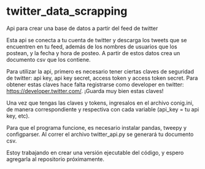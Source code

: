 # twitter_data_scrapping
Api para crear una base de datos a partir del feed de twitter

Esta api se conecta a tu cuenta de twitter y descarga los tweets que se encuentren en tu feed, además de los nombres de usuarios que los postean, y la fecha y hora de posteo.
A partir de estos datos crea un documento csv que los contiene.

Para utilizar la api, primero es necesario tener ciertas claves de seguridad de twitter: api key, api key secret, access token y access token secret.
Para obtener estas claves hace falta registrarse como developer en twitter: https://developer.twitter.com/. ¡Guarda muy bien estas claves!

Una vez que tengas las claves y tokens, ingresalos en el archivo conig.ini, de manera correspondiente y respectiva con cada variable (api_key = tu api key, etc).

Para que el programa funcione, es necesario instalar pandas, tweepy y configparser.
Al correr el archivo twitter_api.py se generará tu documento csv. 

Estoy trabajando en crear una versión ejecutable del código, y espero agregarla al repositorio próximamente.
